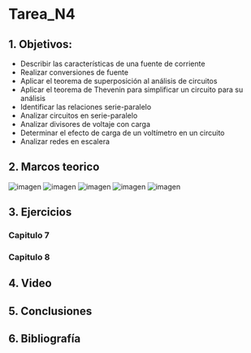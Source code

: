 # Tarea_N4
## 1. Objetivos:
* Describir las características de una fuente de corriente
* Realizar conversiones de fuente
* Aplicar el teorema de superposición al análisis de circuitos
* Aplicar el teorema de Thevenin para simplificar un circuito para su análisis
* Identificar las relaciones serie-paralelo
* Analizar circuitos en serie-paralelo
* Analizar divisores de voltaje con carga
* Determinar el efecto de carga de un voltímetro en un circuito
* Analizar redes en escalera
## 2. Marcos teorico
![imagen](https://user-images.githubusercontent.com/116812651/207739405-6c1fe26c-62c8-4054-a4ac-b4ecdf0a5a7a.png)
![imagen](https://user-images.githubusercontent.com/116812651/207739437-870ddb4f-6cda-45e5-a759-d942c38417d4.png)
![imagen](https://user-images.githubusercontent.com/116812651/207739449-f83a6f4b-d759-4bc6-865a-7d2ca4be47b2.png)
![imagen](https://user-images.githubusercontent.com/116812651/207739465-53fd3f27-0465-4db0-ac29-92b618cc817c.png)
![imagen](https://user-images.githubusercontent.com/116812651/207739547-8a86a70d-7683-4712-b37b-4e4c9206f784.png)
## 3. Ejercicios

### Capitulo 7

### Capitulo 8

## 4. Video

## 5. Conclusiones

## 6. Bibliografía
